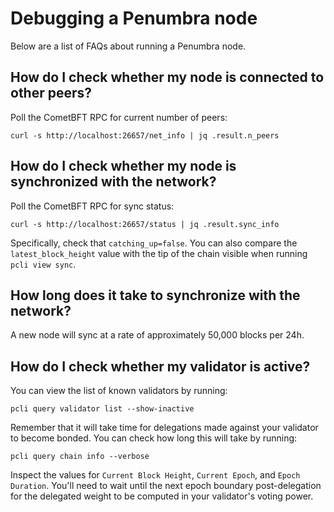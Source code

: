 # Debugging a Penumbra node

Below are a list of FAQs about running a Penumbra node.

## How do I check whether my node is connected to other peers?
Poll the CometBFT RPC for current number of peers:
```
curl -s http://localhost:26657/net_info | jq .result.n_peers
```

## How do I check whether my node is synchronized with the network?
Poll the CometBFT RPC for sync status:

```
curl -s http://localhost:26657/status | jq .result.sync_info
```

Specifically, check that `catching_up=false`. You can also compare the `latest_block_height`
value with the tip of the chain visible when running `pcli view sync`.

## How long does it take to synchronize with the network?
A new node will sync at a rate of approximately 50,000 blocks per 24h.

## How do I check whether my validator is active?

You can view the list of known validators by running:

```
pcli query validator list --show-inactive
```

Remember that it will take time for delegations made against your validator
to become bonded. You can check how long this will take by running:

```
pcli query chain info --verbose
```

Inspect the values for `Current Block Height`, `Current Epoch`, and `Epoch Duration`.
You'll need to wait until the next epoch boundary post-delegation for the delegated weight
to be computed in your validator's voting power.
